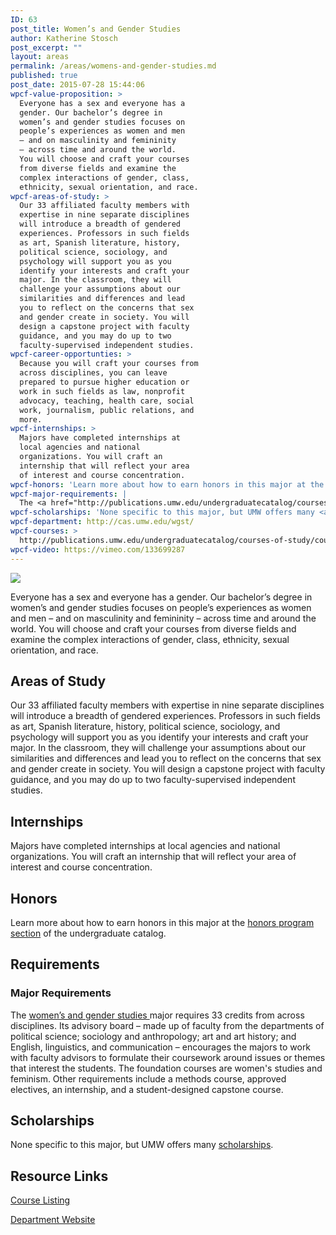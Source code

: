 ```yaml
---
ID: 63
post_title: Women’s and Gender Studies
author: Katherine Stosch
post_excerpt: ""
layout: areas
permalink: /areas/womens-and-gender-studies.md
published: true
post_date: 2015-07-28 15:44:06
wpcf-value-proposition: >
  Everyone has a sex and everyone has a
  gender. Our bachelor’s degree in
  women’s and gender studies focuses on
  people’s experiences as women and men
  – and on masculinity and femininity
  – across time and around the world.
  You will choose and craft your courses
  from diverse fields and examine the
  complex interactions of gender, class,
  ethnicity, sexual orientation, and race.
wpcf-areas-of-study: >
  Our 33 affiliated faculty members with
  expertise in nine separate disciplines
  will introduce a breadth of gendered
  experiences. Professors in such fields
  as art, Spanish literature, history,
  political science, sociology, and
  psychology will support you as you
  identify your interests and craft your
  major. In the classroom, they will
  challenge your assumptions about our
  similarities and differences and lead
  you to reflect on the concerns that sex
  and gender create in society. You will
  design a capstone project with faculty
  guidance, and you may do up to two
  faculty-supervised independent studies.
wpcf-career-opportunties: >
  Because you will craft your courses from
  across disciplines, you can leave
  prepared to pursue higher education or
  work in such fields as law, nonprofit
  advocacy, teaching, health care, social
  work, journalism, public relations, and
  more.
wpcf-internships: >
  Majors have completed internships at
  local agencies and national
  organizations. You will craft an
  internship that will reflect your area
  of interest and course concentration.
wpcf-honors: 'Learn more about how to earn honors in this major at the <a href="http://publications.umw.edu/undergraduatecatalog/colleges/cas/honors-program/">honors program section</a> of the undergraduate catalog.'
wpcf-major-requirements: |
  The <a href="http://publications.umw.edu/undergraduatecatalog/courses-of-study/majors/wgst/">women’s and gender studies </a>major requires 33 credits from across disciplines. Its advisory board – made up of faculty from the departments of political science; sociology and anthropology; art and art history; and English, linguistics, and communication – encourages the majors to work with faculty advisors to formulate their coursework around issues or themes that interest the students. The foundation courses are women's studies and feminism. Other requirements include a methods course, approved electives, an internship, and a student-designed capstone course.
wpcf-scholarships: 'None specific to this major, but UMW offers many <a href="https://umw.scholarships.ngwebsolutions.com/ScholarX_ScholarshipSearch.aspx">scholarships</a>.'
wpcf-department: http://cas.umw.edu/wgst/
wpcf-courses: >
  http://publications.umw.edu/undergraduatecatalog/courses-of-study/course-descriptions/wgst/
wpcf-video: https://vimeo.com/133699287
---
```


<!-- Types Custom Fields: -->

<!-- video -->
[![](https://i.vimeocdn.com/video/526867822_960.jpg)](https://vimeo.com/133699287)
<!-- End video -->

<!-- value-proposition -->
Everyone has a sex and everyone has a gender. Our bachelor’s degree in women’s and gender studies focuses on people’s experiences as women and men – and on masculinity and femininity – across time and around the world. You will choose and craft your courses from diverse fields and examine the complex interactions of gender, class, ethnicity, sexual orientation, and race.
<!-- End value-proposition -->

<!-- areas-of-study -->
## Areas of Study
Our 33 affiliated faculty members with expertise in nine separate disciplines will introduce a breadth of gendered experiences. Professors in such fields as art, Spanish literature, history, political science, sociology, and psychology will support you as you identify your interests and craft your major. In the classroom, they will challenge your assumptions about our similarities and differences and lead you to reflect on the concerns that sex and gender create in society. You will design a capstone project with faculty guidance, and you may do up to two faculty-supervised independent studies.
<!-- End areas-of-study -->

<!-- internships -->
## Internships
Majors have completed internships at local agencies and national organizations. You will craft an internship that will reflect your area of interest and course concentration.
<!-- End internships -->

<!-- honors -->
## Honors
Learn more about how to earn honors in this major at the [honors program section](http://publications.umw.edu/undergraduatecatalog/colleges/cas/honors-program/) of the undergraduate catalog.
<!-- End honors -->

<!-- requirements -->
## Requirements

<!-- major-requirements -->
### Major Requirements
The [women’s and gender studies ](http://publications.umw.edu/undergraduatecatalog/courses-of-study/majors/wgst/)major requires 33 credits from across disciplines. Its advisory board – made up of faculty from the departments of political science; sociology and anthropology; art and art history; and English, linguistics, and communication – encourages the majors to work with faculty advisors to formulate their coursework around issues or themes that interest the students. The foundation courses are women's studies and feminism. Other requirements include a methods course, approved electives, an internship, and a student-designed capstone course.
<!-- End major-requirements -->

<!-- End requirements -->

<!-- scholarships -->
## Scholarships
None specific to this major, but UMW offers many [scholarships](https://umw.scholarships.ngwebsolutions.com/ScholarX_ScholarshipSearch.aspx).
<!-- End scholarships -->

<!-- resource-links -->
## Resource Links

<!-- courses -->
[Course Listing](http://publications.umw.edu/undergraduatecatalog/courses-of-study/course-descriptions/wgst/)

<!-- End courses -->


<!-- department -->
[Department Website](http://cas.umw.edu/wgst/)

<!-- End department -->

<!-- End resource-links -->

<!-- End Types Custom Fields -->